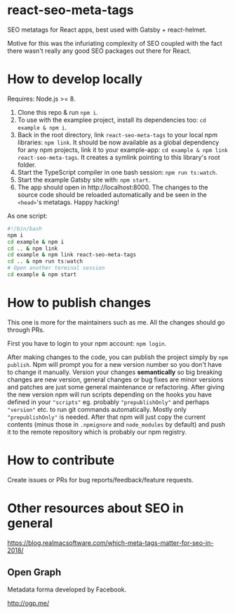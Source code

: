 # react-seo-meta-tags

SEO metatags for React apps, best used with Gatsby + react-helmet.

Motive for this was the infuriating complexity of SEO coupled with the fact there wasn't really any good SEO packages out there for React.

# How to develop locally

Requires: Node.js >= 8.

1) Clone this repo & run `npm i`.
2) To use with the examplee project, install its dependencies too: `cd example & npm i`.
3) Back in the root directory, link `react-seo-meta-tags` to your local npm libraries: `npm link`. It should be now available as a global dependency for any npm projects, link it to your example-app: `cd example & npm link react-seo-meta-tags`. It creates a symlink pointing to this library's root folder.
4) Start the TypeScript compiler in one bash session: `npm run ts:watch`.
5) Start the example Gatsby site with: `npm start`.
6) The app should open in http://localhost:8000. The changes to the source code should be reloaded automatically and be seen in the `<head>`'s metatags. Happy hacking!

As one script:
```bash
#!/bin/bash
npm i
cd example & npm i
cd .. & npm link
cd example & npm link react-seo-meta-tags
cd .. & npm run ts:watch
# Open another terminal session
cd example & npm start
```

# How to publish changes

This one is more for the maintainers such as me. All the changes should go through PRs.

First you have to login to your npm account: `npm login`.

After making changes to the code, you can publish the project simply by `npm publish`. Npm will prompt you for a new version number so you don't have to change it manually. Version your changes **semantically** so big breaking changes are new version, general changes or bug fixes are minor versions and patches are just some general maintenance or refactoring. After giving the new version npm will run scripts depending on the hooks you have defined in your `"scripts"` eg. probably `"prepublishOnly"` and perhaps `"version"` etc. to run git commands automatically. Mostly only `"prepublishOnly"` is needed. After that npm will just copy the current contents (minus those in `.npmignore` and `node_modules` by default) and push it to the remote repository which is probably our npm registry.

# How to contribute

Create issues or PRs for bug reports/feedback/feature requests.

# Other resources about SEO in general

https://blog.realmacsoftware.com/which-meta-tags-matter-for-seo-in-2018/

## Open Graph

Metadata forma developed by Facebook.

http://ogp.me/

